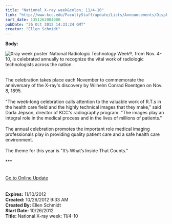 ```yaml
---
title: "National X-ray week&colon; 11/4-10"
link: "http://www.kcc.edu/FacultyStaff/update/Lists/Announcements/DispForm.aspx?ID=872"
sort_date: 1351262004000
pubDate: "26 Oct 2012 14:33:24 GMT"
creator: "Ellen Schmidt"
---
```


<div><b>Body:</b> <div class="ExternalClass2283378B3122427B886E1850C3E4C687">
<div>
<div style="float:left;margin-right:6px"><img alt="Xray week poster" src="/FacultyStaff/update/PublishingImages/nrtw12_posterw_188x250.jpg" /></div>
<p>National Radiologic Technology Week®, from Nov. 4-10, is celebrated annually to recognize the vital work of radiologic technologists across the nation.</p></div>
<div><br />The celebration takes place each November to commemorate the anniversary of the X-ray's discovery by Wilhelm Conrad Roentgen on Nov. 8, 1895.</div>
<div> </div>
<div>&quot;The week-long celebration calls attention to the valuable work of R.T.s in the health care field and the highly technical images that they make,&quot; said Darla Jepson, director of KCC's radiography program. &quot;The images play an integral role in the medical process and in the lives of millions of patients.&quot; </div>
<div> </div>
<div>The annual celebration promotes the important role medical imaging professionals play in providing quality patient care and a safe health care environment.</div>
<div><br />The theme for this year is &quot;It’s What’s Inside That Counts.&quot;</div>
<div> </div>
<div>***</div>
<div> </div>
<div> </div>
<div><a href="/FacultyStaff/update/Pages/dailyupdate.aspx">Go to Online Update</a></div>
<div> </div>
<div> </div></div></div>
<div><b>Expires:</b> 11/10/2012</div>
<div><b>Created:</b> 10/26/2012 9:33 AM</div>
<div><b>Created By:</b> Ellen Schmidt</div>
<div><b>Start Date:</b> 10/26/2012</div>
<div><b>Title:</b> National X-ray week: 11/4-10</div>
